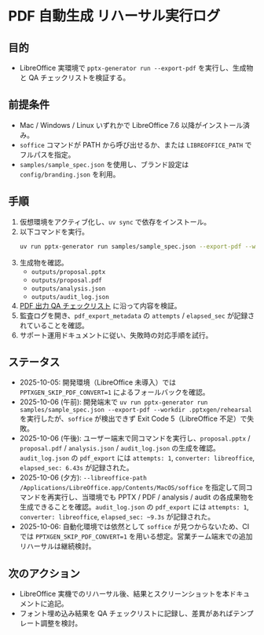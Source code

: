 # PDF 自動生成 リハーサル実行ログ

## 目的
- LibreOffice 実環境で `pptx-generator run --export-pdf` を実行し、生成物と QA チェックリストを検証する。

## 前提条件
- Mac / Windows / Linux いずれかで LibreOffice 7.6 以降がインストール済み。
- `soffice` コマンドが PATH から呼び出せるか、または `LIBREOFFICE_PATH` でフルパスを指定。
- `samples/sample_spec.json` を使用し、ブランド設定は `config/branding.json` を利用。

## 手順
1. 仮想環境をアクティブ化し、`uv sync` で依存をインストール。
2. 以下コマンドを実行。
   ```bash
   uv run pptx-generator run samples/sample_spec.json --export-pdf --workdir .pptxgen rehearsal
   ```
3. 生成物を確認。
   - `outputs/proposal.pptx`
   - `outputs/proposal.pdf`
   - `outputs/analysis.json`
   - `outputs/audit_log.json`
4. [PDF 出力 QA チェックリスト](pdf-export-checklist.md) に沿って内容を検証。
5. 監査ログを開き、`pdf_export_metadata` の `attempts` / `elapsed_sec` が記録されていることを確認。
6. サポート運用ドキュメントに従い、失敗時の対応手順を試行。

## ステータス
- 2025-10-05: 開発環境（LibreOffice 未導入）では `PPTXGEN_SKIP_PDF_CONVERT=1` によるフォールバックを確認。
- 2025-10-06 (午前): 開発端末で `uv run pptx-generator run samples/sample_spec.json --export-pdf --workdir .pptxgen/rehearsal` を実行したが、`soffice` が検出できず Exit Code 5（LibreOffice 不足）で失敗。
- 2025-10-06 (午後): ユーザー端末で同コマンドを実行し、`proposal.pptx` / `proposal.pdf` / `analysis.json` / `audit_log.json` の生成を確認。`audit_log.json` の `pdf_export` には `attempts: 1`, `converter: libreoffice`, `elapsed_sec: 6.43s` が記録された。
- 2025-10-06 (夕方): `--libreoffice-path /Applications/LibreOffice.app/Contents/MacOS/soffice` を指定して同コマンドを再実行し、当環境でも PPTX / PDF / analysis / audit の各成果物を生成できることを確認。`audit_log.json` の `pdf_export` には `attempts: 1`, `converter: libreoffice`, `elapsed_sec: ~9.3s` が記録された。
- 2025-10-06: 自動化環境では依然として `soffice` が見つからないため、CI では `PPTXGEN_SKIP_PDF_CONVERT=1` を用いる想定。営業チーム端末での追加リハーサルは継続検討。

## 次のアクション
- LibreOffice 実機でのリハーサル後、結果とスクリーンショットを本ドキュメントに追記。
- フォント埋め込み結果を QA チェックリストに記録し、差異があればテンプレート調整を検討。
